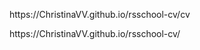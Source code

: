 <p> https://ChristinaVV.github.io/rsschool-cv/cv </p>
<p> https://ChristinaVV.github.io/rsschool-cv/ </p>
